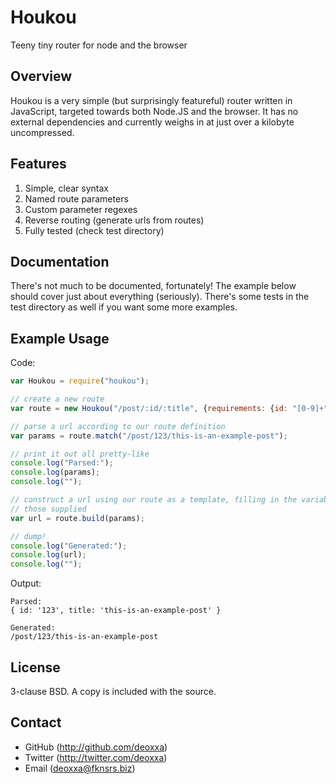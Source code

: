 Houkou
======

Teeny tiny router for node and the browser

Overview
--------

Houkou is a very simple (but surprisingly featureful) router written in
JavaScript, targeted towards both Node.JS and the browser. It has no external
dependencies and currently weighs in at just over a kilobyte uncompressed.

Features
--------

1. Simple, clear syntax
2. Named route parameters
3. Custom parameter regexes
4. Reverse routing (generate urls from routes)
5. Fully tested (check test directory)

Documentation
-------------

There's not much to be documented, fortunately! The example below should cover
just about everything (seriously). There's some tests in the test directory as
well if you want some more examples.

Example Usage
-------------

Code:

```javascript
var Houkou = require("houkou");

// create a new route
var route = new Houkou("/post/:id/:title", {requirements: {id: "[0-9]+"}});

// parse a url according to our route definition
var params = route.match("/post/123/this-is-an-example-post");

// print it out all pretty-like
console.log("Parsed:");
console.log(params);
console.log("");

// construct a url using our route as a template, filling in the variables with
// those supplied
var url = route.build(params);

// dump!
console.log("Generated:");
console.log(url);
console.log("");
```

Output:

```
Parsed:
{ id: '123', title: 'this-is-an-example-post' }

Generated:
/post/123/this-is-an-example-post
```

License
-------

3-clause BSD. A copy is included with the source.

Contact
-------

* GitHub (http://github.com/deoxxa)
* Twitter (http://twitter.com/deoxxa)
* Email (deoxxa@fknsrs.biz)
